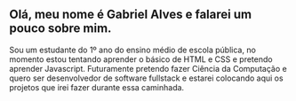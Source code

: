 ## Olá, meu nome é Gabriel Alves e falarei um pouco sobre mim.
Sou um estudante do 1º ano do ensino médio de escola pública, no momento estou tentando aprender o básico de HTML e CSS e pretendo aprender Javascript. Futuramente pretendo fazer Ciência da Computação e quero ser desenvolvedor de software fullstack e estarei colocando aqui os projetos que irei fazer durante essa caminhada.

<!--
**Gabriel-Alves300/Gabriel-Alves300** is a ✨ _special_ ✨ repository because its `README.md` (this file) appears on your GitHub profile.

Here are some ideas to get you started:

- 🔭 I’m currently working on ...
- 🌱 I’m currently learning ...
- 👯 I’m looking to collaborate on ...
- 🤔 I’m looking for help with ...
- 💬 Ask me about ...
- 📫 How to reach me: ...
- 😄 Pronouns: ...
- ⚡ Fun fact: ...
-->
